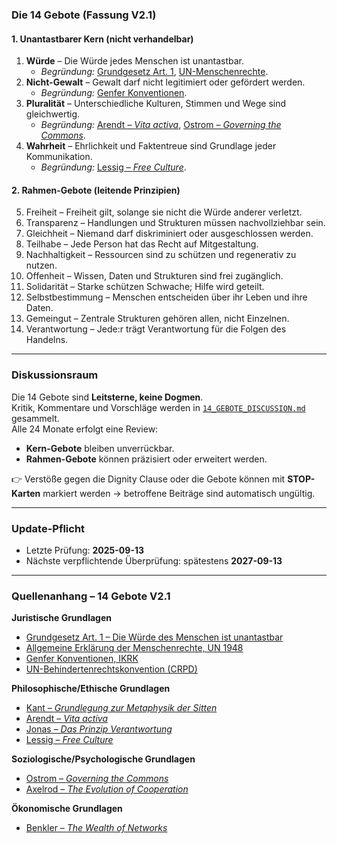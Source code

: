 ### Die 14 Gebote (Fassung V2.1)

#### 1. Unantastbarer Kern (nicht verhandelbar)
1. **Würde** – Die Würde jedes Menschen ist unantastbar.  
   - *Begründung:* [Grundgesetz Art. 1](https://www.gesetze-im-internet.de/gg/art_1.html), [UN-Menschenrechte](https://www.un.org/en/about-us/universal-declaration-of-human-rights).  
2. **Nicht-Gewalt** – Gewalt darf nicht legitimiert oder gefördert werden.  
   - *Begründung:* [Genfer Konventionen](https://ihl-databases.icrc.org/en/ihl).  
3. **Pluralität** – Unterschiedliche Kulturen, Stimmen und Wege sind gleichwertig.  
   - *Begründung:* [Arendt – *Vita activa*](https://archive.org/details/ArendtHannahVitaActiva), [Ostrom – *Governing the Commons*](https://press.princeton.edu/books/paperback/9780521405997/governing-the-commons).  
4. **Wahrheit** – Ehrlichkeit und Faktentreue sind Grundlage jeder Kommunikation.  
   - *Begründung:* [Lessig – *Free Culture*](https://www.free-culture.cc/).  

#### 2. Rahmen-Gebote (leitende Prinzipien)
5. Freiheit – Freiheit gilt, solange sie nicht die Würde anderer verletzt.  
6. Transparenz – Handlungen und Strukturen müssen nachvollziehbar sein.  
7. Gleichheit – Niemand darf diskriminiert oder ausgeschlossen werden.  
8. Teilhabe – Jede Person hat das Recht auf Mitgestaltung.  
9. Nachhaltigkeit – Ressourcen sind zu schützen und regenerativ zu nutzen.  
10. Offenheit – Wissen, Daten und Strukturen sind frei zugänglich.  
11. Solidarität – Starke schützen Schwache; Hilfe wird geteilt.  
12. Selbstbestimmung – Menschen entscheiden über ihr Leben und ihre Daten.  
13. Gemeingut – Zentrale Strukturen gehören allen, nicht Einzelnen.  
14. Verantwortung – Jede:r trägt Verantwortung für die Folgen des Handelns.  

---

### Diskussionsraum

Die 14 Gebote sind **Leitsterne, keine Dogmen**.  
Kritik, Kommentare und Vorschläge werden in [`14_GEBOTE_DISCUSSION.md`](./14_GEBOTE_DISCUSSION.md) gesammelt.  
Alle 24 Monate erfolgt eine Review:  
- **Kern-Gebote** bleiben unverrückbar.  
- **Rahmen-Gebote** können präzisiert oder erweitert werden.  

👉 Verstöße gegen die Dignity Clause oder die Gebote können mit **STOP-Karten** markiert werden → betroffene Beiträge sind automatisch ungültig.  

---

### Update-Pflicht

- Letzte Prüfung: **2025-09-13**  
- Nächste verpflichtende Überprüfung: spätestens **2027-09-13**  

---

### Quellenanhang – 14 Gebote V2.1

**Juristische Grundlagen**  
- [Grundgesetz Art. 1 – Die Würde des Menschen ist unantastbar](https://www.gesetze-im-internet.de/gg/art_1.html)  
- [Allgemeine Erklärung der Menschenrechte, UN 1948](https://www.un.org/en/about-us/universal-declaration-of-human-rights)  
- [Genfer Konventionen, IKRK](https://ihl-databases.icrc.org/en/ihl)  
- [UN-Behindertenrechtskonvention (CRPD)](https://www.un.org/development/desa/disabilities/convention-on-the-rights-of-persons-with-disabilities.html)  

**Philosophische/Ethische Grundlagen**  
- [Kant – *Grundlegung zur Metaphysik der Sitten*](https://www.projekt-gutenberg.org/kant/grundlag/grundlag.html)  
- [Arendt – *Vita activa*](https://archive.org/details/ArendtHannahVitaActiva)  
- [Jonas – *Das Prinzip Verantwortung*](https://archive.org/details/DasPrinzipVerantwortungHansJonas)  
- [Lessig – *Free Culture*](https://www.free-culture.cc/)  

**Soziologische/Psychologische Grundlagen**  
- [Ostrom – *Governing the Commons*](https://press.princeton.edu/books/paperback/9780521405997/governing-the-commons)  
- [Axelrod – *The Evolution of Cooperation*](https://www.basicbooks.com/titles/robert-axelrod/the-evolution-of-cooperation/9780465005642/)  

**Ökonomische Grundlagen**  
- [Benkler – *The Wealth of Networks*](https://yalebooks.yale.edu/book/9780300125771/the-wealth-of-networks/)  
